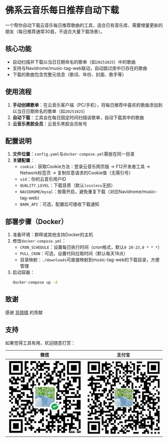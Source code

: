 # 佛系云音乐每日推荐自动下载

一个帮你自动下载云音乐每日推荐歌曲的工具，适合已有音乐库、需要增量更新的朋友（每日推荐通常30首，不适合大量下载场景）。


## 核心功能
- 自动扫描并下载以当日日期命名的歌单（如`20251025`）中的歌曲
- 支持与Navidrome/music-tag-web联动，自动跳过库中已存在的歌曲
- 下载的歌曲包含完整元信息（歌词、年份、封面、歌手等）


## 使用流程
1. **手动创建歌单**：在云音乐客户端（PC/手机），将每日推荐中喜欢的歌曲添加到以当日日期命名的歌单（如`20251025`）
2. **自动下载**：工具会在每日固定时间扫描该歌单，自动下载其中的歌曲
2. **云音乐黑胶会员**：云音乐黑胶会员账号


## 配置说明
1. **文件位置**：`config.yaml`与`docker-compose.yml`需放在同一目录
2. **关键配置**：
   - `cookie`：获取Cookie方法：登录云音乐网页版 → F12开发者工具 → Network标签页 → 复制任意请求的Cookie值（无需引号）
   - `uid`：你的云音乐用户ID
   - `QUALITY_LEVEL`：下载音质（默认`lossless`无损）
   - `NAVIDROME`/`mysql`：按需开启，避免重复下载（对应Navidrome/music-tag-web）
   - `BARK_API`：可选，配置后可接收下载通知


## 部署步骤（Docker）
1. 准备环境：群晖或其他支持Docker的主机
2. 修改`docker-compose.yml`：
   - `CRON_SCHEDULE`：设置每日执行时间（cron格式，默认`0 20-23,0 * * *`）
   - `PULL_CRON`：可选，设置代码拉取时间（默认每天18点）
   - 目录映射：`./downloads`可直接映射到music-tag-web的下载目录，方便管理
3. 启动容器：
   ```bash
   docker-compose up -d
   ```


## 致谢
感谢 [苏晓晴](https://github.com/Suxiaoqinx) 的贡献


## 支持
如果觉得工具有用，欢迎随意打赏：

| 微信 | 支付宝 |
|------|--------|
| ![微信收款码](./assets/wechat.png) | ![支付宝收款码](./assets/alipay.png) |